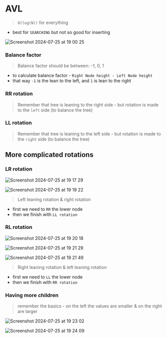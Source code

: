# AVL
> `O(log(N))` for everything
- best for `SEARCHING` but not so good for inserting 

![Screenshot 2024-07-25 at 19 00 25](https://github.com/user-attachments/assets/c3625778-4967-4675-b428-ea87de491ea8)

### Balance factor
> Balance factor should be between: -1, 0, 1

- to calculate balance factor - `Right Node height - Left Node height`
- that way `-1` is the lean to the left, and `1` is lean to the right

### RR rotation
> Remember that tree is leaning to the right side - but rotation is made to the `left` side (to balance the tree)

### LL rotation
> Remember that tree is leaning to the left side - but rotation is made to the `right` side (to balance the tree)

## More complicated rotations

### LR rotation
![Screenshot 2024-07-25 at 19 17 29](https://github.com/user-attachments/assets/fe6bd6d3-ff39-4dea-b741-9737f768b773)

![Screenshot 2024-07-25 at 19 19 22](https://github.com/user-attachments/assets/f414627a-a707-4deb-ae60-8be9eb87760f)

> Left leaning rotation & right rotation
- first we need to `RR` the lower node
- then we finish with `LL rotation`

### RL rotation
![Screenshot 2024-07-25 at 19 20 18](https://github.com/user-attachments/assets/21fd416b-d89b-432a-9fc4-2a2117afc8f6)

![Screenshot 2024-07-25 at 19 21 29](https://github.com/user-attachments/assets/eaa37c03-eca7-40da-b87b-cf7f04324409)

![Screenshot 2024-07-25 at 19 21 49](https://github.com/user-attachments/assets/03382f9b-4105-4440-a44b-3387c83fccd4)

> Right leaning rotation & left leaning rotation
- first we need to `LL` the lower node
- then we finish with `RR rotation`

### Having more children
> remember the basics - on the left the values are smaller & on the right are larger

![Screenshot 2024-07-25 at 19 23 02](https://github.com/user-attachments/assets/5dbb8886-60a1-40d1-a03f-ff11eacaa34b)

![Screenshot 2024-07-25 at 19 24 09](https://github.com/user-attachments/assets/1452f33c-9da0-4a6d-ac29-4a06817bcde2)
